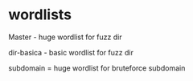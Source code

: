 # wordlists
Master - huge wordlist for fuzz dir

dir-basica - basic wordlist for fuzz dir

subdomain = huge wordlist for bruteforce subdomain
